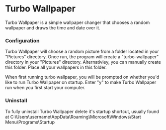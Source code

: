 # Turbo Wallpaper
Turbo Wallpaper is a simple wallpaper changer that chooses a random wallpaper and draws the time and date over it.

### Configuration
Turbo Wallpaper will choose a random picture from a folder located in your "Pictures" directory. Once run, the program will create a "turbo-wallpaper"
directory in your "Pictures" directory. Alternativley, you can manually create this folder. Place all your wallpapers in this folder.

When first running turbo wallpaper, you will be prompted on whether you'd like to run Turbo Wallpaper on startup. Enter "y" to make Turbo Wallpaper
run when you first start your computer.

### Uninstall
To fully uninstall Turbo Wallpaper delete it's startup shortcut, usually found at C:\Users\username\AppData\Roaming\Microsoft\Windows\Start Menu\Programs\Startup
